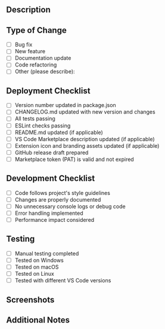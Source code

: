 ## Description
<!-- Provide a brief description of the changes in this PR -->

## Type of Change

- [ ] Bug fix
- [ ] New feature
- [ ] Documentation update
- [ ] Code refactoring
- [ ] Other (please describe):

## Deployment Checklist

- [ ] Version number updated in package.json
- [ ] CHANGELOG.md updated with new version and changes
- [ ] All tests passing
- [ ] ESLint checks passing
- [ ] README.md updated (if applicable)
- [ ] VS Code Marketplace description updated (if applicable)
- [ ] Extension icon and branding assets updated (if applicable)
- [ ] GitHub release draft prepared
- [ ] Marketplace token (PAT) is valid and not expired

## Development Checklist

- [ ] Code follows project's style guidelines
- [ ] Changes are properly documented
- [ ] No unnecessary console logs or debug code
- [ ] Error handling implemented
- [ ] Performance impact considered

## Testing

- [ ] Manual testing completed
- [ ] Tested on Windows
- [ ] Tested on macOS
- [ ] Tested on Linux
- [ ] Tested with different VS Code versions

## Screenshots
<!-- If applicable, add screenshots to help explain your changes -->

## Additional Notes
<!-- Add any additional notes for reviewers -->
